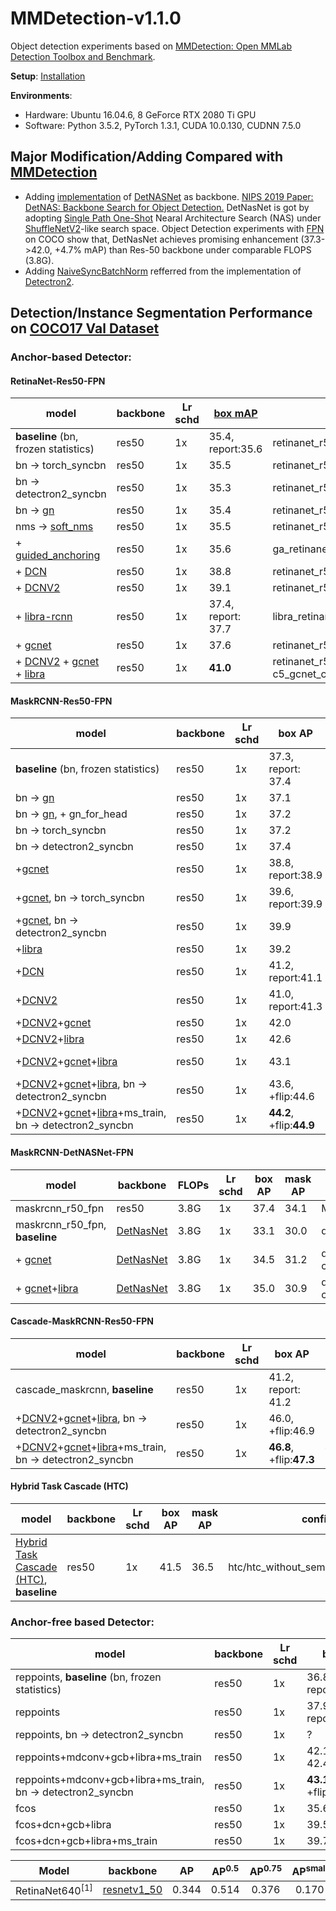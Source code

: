 # MMDetection-v1.1.0
Object detection experiments based on [MMDetection: Open MMLab Detection Toolbox and Benchmark](https://github.com/open-mmlab/mmdetection). 

**Setup**: <a href='https://github.com/v-qjqs/mmdetection-v1.1.0/blob/master/mmdetection/docs/INSTALL.md'>Installation</a><br>

**Environments**:
* Hardware: Ubuntu 16.04.6, 8 GeForce RTX 2080 Ti GPU
* Software: Python 3.5.2, PyTorch 1.3.1, CUDA 10.0.130, CUDNN 7.5.0


## Major Modification/Adding Compared with [MMDetection](https://github.com/open-mmlab/mmdetection)
* Adding [implementation](mmdetection/mmdet/models/backbones/DetNASNet/) of [DetNASNet](https://arxiv.org/pdf/1903.10979.pdf) as backbone. [NIPS 2019 Paper: DetNAS: Backbone Search for Object Detection.](https://arxiv.org/pdf/1903.10979.pdf) DetNasNet is got by adopting [Single Path One-Shot](https://arxiv.org/abs/1904.00420) Nearal Architecture Search (NAS) under [ShuffleNetV2](https://arxiv.org/abs/1807.11164)-like search space. Object Detection experiments with [FPN](https://arxiv.org/abs/1612.03144) on COCO show that, DetNasNet achieves promising enhancement (37.3->42.0, +4.7% mAP) than Res-50 backbone under comparable FLOPS (3.8G).
* Adding [NaiveSyncBatchNorm](mmdetection/mmdet/models/utils/norm.py#L57) refferred from the implementation of [Detectron2](https://github.com/facebookresearch/detectron2).


## Detection/Instance Segmentation Performance on [COCO17 Val Dataset](http://cocodataset.org/index.htm#download)
### Anchor-based Detector:
#### RetinaNet-Res50-FPN
model | backbone | Lr schd | [box mAP](http://cocodataset.org/index.htm#detection-eval) | config
------------- | ------------- | ------------- | ------------- | -------------
**baseline** (bn, frozen statistics) | res50 | 1x | 35.4, report:35.6  | retinanet_r50_fpn_1x
bn -> torch_syncbn | res50 | 1x | 35.5 | retinanet_r50_fpn_1x_torch_syncbn
bn -> detectron2_syncbn | res50 | 1x | 35.3 | retinanet_r50_fpn_1x_detectron2_syncbn
bn -> [gn](https://arxiv.org/abs/1803.08494) | res50 | 1x | 35.4 | retinanet_r50_fpn_1x_gn
nms -> [soft_nms](https://arxiv.org/abs/1704.04503)| res50 | 1x | 35.5  | retinanet_r50_fpn_1x_softnms
|+ [guided_anchoring](https://arxiv.org/abs/1901.03278)| res50 | 1x | 35.6  | ga_retinanet_r50_fpn_1x
|+ [DCN](https://arxiv.org/abs/1703.06211) | res50 | 1x | 38.8 | retinanet_r50_fpn_1x_dconv_c3-c5
|+ [DCNV2](https://arxiv.org/abs/1811.11168) | res50 | 1x | 39.1 | retinanet_r50_fpn_1x_mdconv_c3-c5_bn
|+ [libra-rcnn](https://arxiv.org/abs/1904.02701) | res50 | 1x | 37.4, report: 37.7 | libra_retinanet_r50_fpn_1x
|+ [gcnet](https://arxiv.org/abs/1904.11492) | res50 | 1x | 37.6 | retinanet_r50_fpn_1x (gcb: r4)
|+ [DCNV2](https://arxiv.org/abs/1811.11168) + [gcnet](https://arxiv.org/abs/1904.11492) + [libra](https://arxiv.org/abs/1904.02701)  | res50 | 1x | **41.0** | retinanet_r50_fpn_1x_mdconv_c3-c5_gcnet_c3-c5_libra (gcb: r4)

#### MaskRCNN-Res50-FPN
model | backbone | Lr schd | box AP | mask AP | config
------------- | ------------- | ------------- | ------------- | ------------- | -------------
**baseline** (bn, frozen statistics) | res50 | 1x | 37.3, report: 37.4 | 34.2, report: 34.3 | mask_rcnn_r50_fpn_1x
bn -> [gn](https://arxiv.org/abs/1803.08494) | res50 | 1x | 37.1 | 33.9 | MY/mask_rcnn_r50_fpn_1x_gn_notall 
bn -> [gn](https://arxiv.org/abs/1803.08494), + gn_for_head | res50 | 1x | 37.2 | 34.4 | MY/mask_rcnn_r50_fpn_1x_gn (all)
bn -> torch_syncbn | res50 | 1x | 37.2 | 33.9 | MY/mask_rcnn_r50_fpn_1x_syncbn
bn -> detectron2_syncbn | res50 | 1x | 37.4 | 34.1 | MY/mask_rcnn_r50_fpn_1x_detectron2_syncbn
+[gcnet](https://arxiv.org/abs/1904.11492) | res50 | 1x | 38.8, report:38.9 | 35.4, report:35.5 | gcnet/mask_rcnn_r4_gcb_c3-c5_r50_fpn_1x
+[gcnet](https://arxiv.org/abs/1904.11492), bn -> torch_syncbn | res50 | 1x | 39.6, report:39.9 | 36.0, report:36.2 | gcnet/mask_rcnn_r4_gcb_c3-c5_r50_fpn_syncbn_1x
+[gcnet](https://arxiv.org/abs/1904.11492), bn -> detectron2_syncbn | res50 | 1x | 39.9 | 36.1 | gcnet/mask_rcnn_r4_gcb_c3-c5_r50_fpn_detectron2_syncbn_1x
+[libra](https://arxiv.org/abs/1904.02701) | res50 | 1x | 39.2 | 35.3 | gcnet/retinanet_r50_fpn_1x_MY
+[DCN](https://arxiv.org/abs/1703.06211) | res50 | 1x | 41.2, report:41.1 | 37.3, report:37.2 | mask_rcnn_dconv_c3-c5_r50_fpn_1x
+[DCNV2](https://arxiv.org/abs/1811.11168) | res50 | 1x | 41.0, report:41.3 | 37.1, report:37.3 | mask_rcnn_mdconv_c3-c5_r50_fpn_1x
+[DCNV2](https://arxiv.org/abs/1811.11168)+[gcnet](https://arxiv.org/abs/1904.11492) | res50 | 1x | 42.0 | 37.9 | mask_rcnn_r50_fpn_1x_mdconv_gcb_c3-c5
+[DCNV2](https://arxiv.org/abs/1811.11168)+[libra](https://arxiv.org/abs/1904.02701)  | res50 | 1x | 42.6 | 37.9 | mask_rcnn_r50_fpn_1x_mdconv_c3-c5_libra
+[DCNV2](https://arxiv.org/abs/1811.11168)+[gcnet](https://arxiv.org/abs/1904.11492)+[libra](https://arxiv.org/abs/1904.02701)  | res50 | 1x | 43.1 | 38.2 | mask_rcnn_r50_fpn_1x_mdconv_gcb_c3-c5_libra
+[DCNV2](https://arxiv.org/abs/1811.11168)+[gcnet](https://arxiv.org/abs/1904.11492)+[libra](https://arxiv.org/abs/1904.02701), bn -> detectron2_syncbn | res50 | 1x | 43.6, +flip:44.6 | 38.6, +flip:39.2 | mask_rcnn_r50_fpn_1x_mdconv_gcb_c3-c5_libra_detectron2_syncbn
+[DCNV2](https://arxiv.org/abs/1811.11168)+[gcnet](https://arxiv.org/abs/1904.11492)+[libra](https://arxiv.org/abs/1904.02701)+ms_train, bn -> detectron2_syncbn | res50 | 1x | **44.2**, +flip:**44.9** | **38.9**, +flip:**39.4** | mask_rcnn_r50_fpn_1x_mdconv_gcb_c3-c5_libra_detectron2_syncbn_mt ?


#### MaskRCNN-DetNASNet-FPN
model | backbone | FLOPs  | Lr schd | box AP | mask AP | config
------------- | ------------- | ------------- | ------------- | ------------- | ------------- | -------------
maskrcnn_r50_fpn  | res50 | 3.8G| 1x | 37.4 | 34.1 | MY/mask_rcnn_r50_fpn_1x_detectron2_syncbn
maskrcnn_r50_fpn, **baseline** | [DetNasNet](https://arxiv.org/pdf/1903.10979.pdf) | 3.8G| 1x | 33.1 | 30.0 | detnasnet_detectron2_syncbn/mask_rcnn_fpn_1x
|+ [gcnet](https://arxiv.org/abs/1904.11492) | [DetNasNet](https://arxiv.org/pdf/1903.10979.pdf) | 3.8G| 1x | 34.5 | 31.2 | detnasnet_detectron2_syncbn/mask_rcnn_gcb_c4-c5_fpn_1x
|+ [gcnet](https://arxiv.org/abs/1904.11492)+[libra](https://arxiv.org/abs/1904.02701) | [DetNasNet](https://arxiv.org/pdf/1903.10979.pdf) | 3.8G| 1x | 35.0 | 30.9 | detnasnet_detectron2_syncbn/mask_rcnn_gcb_c4-c5_libra_fpn_1x

#### Cascade-MaskRCNN-Res50-FPN
model | backbone | Lr schd | box AP | mask AP | config
------------- | ------------- | ------------- | ------------- | ------------- | -------------
cascade_maskrcnn, **baseline** | res50 | 1x | 41.2, report: 41.2 | 35.7, report: 35.7| cascade_mask_rcnn_r50_fpn_1x
+[DCNV2](https://arxiv.org/abs/1811.11168)+[gcnet](https://arxiv.org/abs/1904.11492)+[libra](https://arxiv.org/abs/1904.02701), bn -> detectron2_syncbn | res50 | 1x | 46.0, +flip:46.9 | 39.4, +flip:39.9 | cascade_mask_rcnn_r50_mdconv_gcb_libra_detectron2_syncbn_fpn_1x_MY
+[DCNV2](https://arxiv.org/abs/1811.11168)+[gcnet](https://arxiv.org/abs/1904.11492)+[libra](https://arxiv.org/abs/1904.02701)+ms_train, bn -> detectron2_syncbn | res50 | 1x | **46.8**, +flip:**47.3** | **39.9**, +flip:**40.3** | cascade_mask_rcnn_r50_mdconv_gcb_libra_detectron2_syncbn_fpn_1x_mt_MY


#### Hybrid Task Cascade (HTC)
model | backbone | Lr schd | box AP | mask AP | config
------------- | ------------- | ------------- | ------------- | ------------- | -------------
[Hybrid Task Cascade (HTC)](https://arxiv.org/abs/1901.07518), **baseline** | res50 | 1x | 41.5 | 36.5 | htc/htc_without_semantic_r50_fpn_1x


### Anchor-free based Detector:
model | backbone | Lr schd | box AP  | config
------------- | ------------- | ------------- | ------------- | -------------
reppoints, **baseline** (bn, frozen statistics) | res50 | 1x | 36.8, reported:36.8 | reppoints_moment_r50_no_gn_fpn_1x
reppoints | res50 | 1x | 37.9, report:38.2 | reppoints_moment_r50_fpn_1x (+gn_neck_head)
reppoints, bn -> detectron2_syncbn | res50 | 1x | ? | (+gn_neck_head)
reppoints+mdconv+gcb+libra+ms_train| res50 | 1x | 42.1, +flip: 42.4 | reppoints_moment_r50_dcn_gcb_libra_fpn_1x_mt_MY (+gn_neck_head) 
reppoints+mdconv+gcb+libra+ms_train, bn -> detectron2_syncbn | res50 | 1x | **43.1**, +flip:**43.4** | reppoints_moment_r50_dcn_gcb_libra_fpn_detectron2_syncbn_1x_mt_MY (+gn_neck_head) 
fcos | res50 | 1x | 35.6 | fcos_r50_fpn_gnhead_1x_my
fcos+dcn+gcb+libra | res50 | 1x | 39.5 | fcos_r50_fpn_mdconv_gcb_c3-c5_libra_gnhead_1x
fcos+dcn+gcb+libra+ms_train | res50 | 1x | 39.7(no flip) | fcos_r50_fpn_mdconv_gcb_c3-c5_libra_gnhead_1x_mt


| Model | backbone | AP | AP<sup>0.5</sup> | AP<sup>0.75</sup>| AP<sup>small  </sup>| AP<sup>medium</sup>| AP<sup>large</sup>|
| ------ | :------: | :------: | :------: | :------: | :------: | :------: | :------: |
| RetinaNet640<sup>[1]</sup> | [resnetv1_50](https://arxiv.org/abs/1512.03385)| 0.344 | 0.514 | 0.376 | 0.170 | 0.375 | 0.522 |

